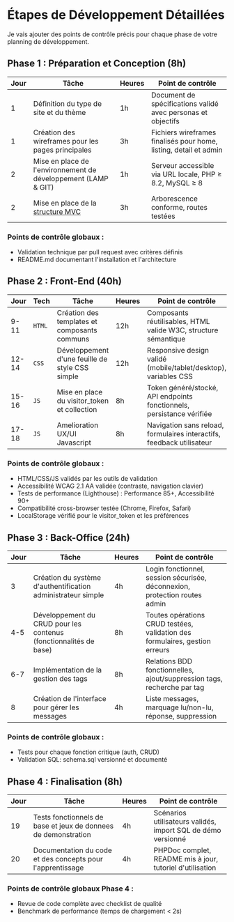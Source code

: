 
# Étapes de Développement Détaillées
Je vais ajouter des points de contrôle précis pour chaque phase de votre planning de développement.

## Phase 1 : Préparation et Conception (8h)

| Jour | Tâche | Heures | Point de contrôle |
|------|-------|--------|-------------------|
| 1 | Définition du type de site et du thème | 1h | Document de spécifications validé avec personas et objectifs |
| 1 | Création des wireframes pour les pages principales | 3h | Fichiers wireframes finalisés pour home, listing, detail et admin |
| 2 | Mise en place de l'environnement de développement (LAMP & GIT) | 1h | Serveur accessible via URL locale, PHP ≥ 8.2, MySQL ≥ 8 |
| 2 | Mise en place de la [structure MVC](structure_mvc_php.md) | 3h | Arborescence conforme, routes testées |

### Points de contrôle globaux :
* Validation technique par pull request avec critères définis
* README.md documentant l'installation et l'architecture

## Phase 2 : Front-End (40h)

| Jour | Tech | Tâche | Heures | Point de contrôle |
|------|------|-------|--------|-------------------|
| 9-11 | `HTML` | Création des templates et composants communs | 12h | Composants réutilisables, HTML valide W3C, structure sémantique |
| 12-14 | `CSS` | Développement d'une feuille de style CSS simple | 12h | Responsive design validé (mobile/tablet/desktop), variables CSS |
| 15-16 | `JS` | Mise en place du visitor_token et collection | 8h | Token généré/stocké, API endpoints fonctionnels, persistance vérifiée |
| 17-18 | `JS` | Amelioration UX/UI Javascript | 8h | Navigation sans reload, formulaires interactifs, feedback utilisateur |

### Points de contrôle globaux :
* HTML/CSS/JS validés par les outils de validation
* Accessibilité WCAG 2.1 AA validée (contraste, navigation clavier)
* Tests de performance (Lighthouse) : Performance 85+, Accessibilité 90+
* Compatibilité cross-browser testée (Chrome, Firefox, Safari)
* LocalStorage vérifié pour le visitor_token et les préférences


## Phase 3 : Back-Office (24h)

| Jour | Tâche | Heures | Point de contrôle |
|------|-------|--------|-------------------|
| 3 | Création du système d'authentification administrateur simple | 4h | Login fonctionnel, session sécurisée, déconnexion, protection routes admin |
| 4-5 | Développement du CRUD pour les contenus (fonctionnalités de base) | 8h | Toutes opérations CRUD testées, validation des formulaires, gestion erreurs |
| 6-7 | Implémentation de la gestion des tags | 8h | Relations BDD fonctionnelles, ajout/suppression tags, recherche par tag |
| 8 | Création de l'interface pour gérer les messages | 4h | Liste messages, marquage lu/non-lu, réponse, suppression |

### Points de contrôle globaux :
* Tests pour chaque fonction critique (auth, CRUD)
* Validation SQL: schema.sql versionné et documenté


## Phase 4 : Finalisation (8h)

| Jour | Tâche | Heures | Point de contrôle |
|------|-------|--------|-------------------|
| 19 | Tests fonctionnels de base et jeux de donnees de demonstration | 4h | Scénarios utilisateurs validés, import SQL de démo versionné |
| 20 | Documentation du code et des concepts pour l'apprentissage | 4h | PHPDoc complet, README mis à jour, tutoriel d'utilisation |

### Points de contrôle globaux Phase 4 :
* Revue de code complète avec checklist de qualité
* Benchmark de performance (temps de chargement < 2s)
